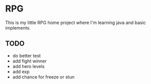 # RPG
This is my little RPG home project where I'm learning java and basic implements.

## TODO
- do better test
- add fight winner
- add hero levels
- add exp
- add chance for freeze or stun